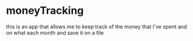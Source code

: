 # moneyTracking
this is an app that allows me to keep track of the money that I've spent and on what each month and save it on a file
